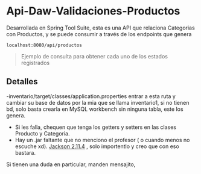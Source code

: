 # Api-Daw-Validaciones-Productos



Desarrollada en Spring Tool Suite, esta es una API que relaciona Categorias con Productos, y se puede consumir a través de los endpoints que genera

    localhost:8080/api/productos

> Ejemplo de consulta para obtener cada uno de los estados registrados

## Detalles
-inventario/target/classes/application.properties entrar a esta ruta y cambiar su base de datos por la mia que se llama inventario1, si no tienen bd, solo basta crearla en MySQL workbench sin ninguna tabla, este los genera.
- Si les falla, chequen que tenga los getters y setters en las clases Producto y Categoria. 
- Hay un .jar faltante que no menciono el profesor ( o cuando menos no escuche xd).
[Jackson 2.11.4](https://mvnrepository.com/artifact/com.fasterxml.jackson.core/jackson-annotations/2.11.4) ,  solo importentlo y creo que con eso bastara.


Si tienen una duda en particular, manden mensajito, 
